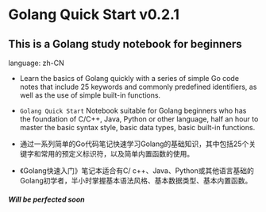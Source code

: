 # Golang Quick Start v0.2.1
## This is a Golang study notebook for beginners

language: zh-CN
- Learn the basics of Golang quickly with a series of simple Go code notes that include 25 keywords and commonly predefined identifiers, as well as the use of simple built-in functions.
- `Golang Quick Start` Notebook suitable for Golang beginners who has the foundation of C/C++, Java, Python or other language, half an hour to master the basic syntax style, basic data types, basic built-in functions.

- 通过一系列简单的Go代码笔记快速学习Golang的基础知识，其中包括25个关键字和常用的预定义标识符，以及简单内置函数的使用。
- 《Golang快速入门》笔记本适合有C/ c++、Java、Python或其他语言基础的Golang初学者，半小时掌握基本语法风格、基本数据类型、基本内置函数。



##### Will be perfected soon

